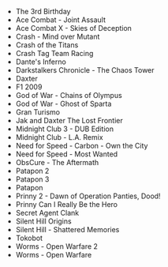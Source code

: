 - The 3rd Birthday
- Ace Combat - Joint Assault
- Ace Combat X - Skies of Deception
- Crash - Mind over Mutant
- Crash of the Titans
- Crash Tag Team Racing
- Dante's Inferno
- Darkstalkers Chronicle - The Chaos Tower
- Daxter
- F1 2009
- God of War - Chains of Olympus
- God of War - Ghost of Sparta
- Gran Turismo
- Jak and Daxter The Lost Frontier
- Midnight Club 3 - DUB Edition
- Midnight Club - L.A. Remix
- Need for Speed - Carbon - Own the City
- Need for Speed - Most Wanted
- ObsCure - The Aftermath
- Patapon 2
- Patapon 3
- Patapon
- Prinny 2 - Dawn of Operation Panties, Dood!
- Prinny Can I Really Be the Hero
- Secret Agent Clank
- Silent Hill Origins
- Silent Hill - Shattered Memories
- Tokobot
- Worms - Open Warfare 2
- Worms - Open Warfare
